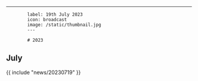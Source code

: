 ---
            label: 19th July 2023
            icon: broadcast
            image: /static/thumbnail.jpg
            ---

            # 2023
## July

{{ include "news/20230719" }}